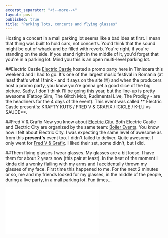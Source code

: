 ```yaml
---
excerpt_separator: "<!--more-->"
layout: post
published: true
title: "Parking lots, concerts and flying glasses"
---
```


Hosting a concert in a mall parking lot seems like a bad idea at first. I mean that thing was built to hold cars, not concerts. You'd think that the sound might be out of whack and be filled with reverb. You're right, if you're standing on the side. If you stand right in the middle of it, you'd forget that you're in a parking lot. Mind you this is an open multi-level parking lot.

##Electric Castle
[Electric Castle](http://electriccastle.ro/) hosted a promo party here in Timisoara this weekend and I had to go. It's one of the largest music festival in Romania (at least that's what I think - and it says on the site :stuck_out_tongue_winking_eye:) and when the producers host a promo party, you know you're gonna get a good slice of the big picture. Sadly, I don't think I'll be going this year, but the line-up is pretty awesome (Fatboy Slim, The Glitch Mob, Rudimental Live, The Prodigy - are the headliners for the 4 days of the event). This event was called ** Electric Castle present's: KRAFTY KUTS / FRED V & GRAFIX / ICICLE / K-LU vs SAUCE**.

##Fred V & Grafix
Now you know about [Electric City](www.robertiagar.com/2015/04/01/electric-city-photos-and-new-layout/). Both Electric Castle and Electric City are organized by the same team: [Boiler Events](http://www.boilerevents.ro/). You know how I felt about Electric City. I was expecting the same level of awesome as from this **present's** event too. I didn't failed to deliver. Quite awesome. I only went for [Fred V & Grafix](http://www.fredvandgrafix.com/). I liked their set, some didn't, but I did.

##Them flying glasses
I wear glasses. My glasses are a bit loose. I have them for about 2 years now (this pair at least). In the heat of the moment I kinda did a wonky flailing with my arms and I accidentally thrown my glasses of my face. First time this happened to me. For the next 2 minutes or so, me and my friends looked for my glasses, in the middle of the people, during a live party, in a mall parking lot. Fun times...

<div class="embed-responsive embed-responsive-16by9"> <iframe src="//youtube.com/embed/hhostlZNdT4" frameborder="0" allowfullscreen></iframe> </div>

